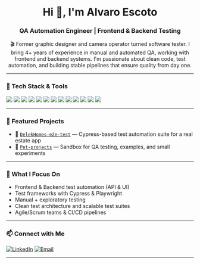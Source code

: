 <h1 align="center">Hi 👋, I'm Alvaro Escoto</h1>
<h3 align="center">QA Automation Engineer | Frontend & Backend Testing</h3>

<p align="center">🎬 Former graphic designer and camera operator turned software tester.  
I bring 4+ years of experience in manual and automated QA, working with frontend and backend systems.  
I'm passionate about clean code, test automation, and building stable pipelines that ensure quality from day one.</p>

---

### 🚀 Tech Stack & Tools

<p align="left">
  <img src="https://img.shields.io/badge/JavaScript-323330?style=for-the-badge&logo=javascript&logoColor=F7DF1E" />
  <img src="https://img.shields.io/badge/Cypress-17202C?style=for-the-badge&logo=cypress&logoColor=white" />
  <img src="https://img.shields.io/badge/Playwright-45ba63?style=for-the-badge&logo=playwright&logoColor=white" />
  <img src="https://img.shields.io/badge/Postman-F36818?style=for-the-badge&logo=postman&logoColor=white" />
  <img src="https://img.shields.io/badge/Swagger-85EA2D?style=for-the-badge&logo=swagger&logoColor=black" />
  <img src="https://img.shields.io/badge/VsCode-007ACC?style=for-the-badge&logo=visual-studio-code&logoColor=white" />
  <img src="https://img.shields.io/badge/GitHub-181717?style=for-the-badge&logo=github&logoColor=white" />
  <img src="https://img.shields.io/badge/SQL-003B57?style=for-the-badge&logo=postgresql&logoColor=white" />
  <img src="https://img.shields.io/badge/Adminer-527B9B?style=for-the-badge" />
  <img src="https://img.shields.io/badge/Jira-0052CC?style=for-the-badge&logo=jira&logoColor=white" />
  <img src="https://img.shields.io/badge/Zephyr-0094D9?style=for-the-badge&logo=zephyr&logoColor=white" />
  <img src="https://img.shields.io/badge/Qase.io-2D2D2D?style=for-the-badge&logo=data&logoColor=white" />
  <img src="https://img.shields.io/badge/Confluence-172B4D?style=for-the-badge&logo=confluence&logoColor=white" />
</p>

---

### 📁 Featured Projects

- 🔹 [`DelekHomes-e2e-test`](https://github.com/alvaroescoto/DelekHomes-e2e-test) — Cypress-based test automation suite for a real estate app  
- 🔹 [`Pet-projects`](https://github.com/alvaroescoto/Pet-projects) — Sandbox for QA testing, examples, and small experiments

---

### 🧠 What I Focus On

- Frontend & Backend test automation (API & UI)
- Test frameworks with Cypress & Playwright
- Manual + exploratory testing
- Clean test architecture and scalable test suites
- Agile/Scrum teams & CI/CD pipelines

---

### 📫 Connect with Me

[![LinkedIn](https://img.shields.io/badge/LinkedIn-Alvaro_Escoto-blue?style=flat&logo=linkedin)](https://linkedin.com/in/alvaroescoto)
[![Email](https://img.shields.io/badge/Email-alvaro@email.com-informational?style=flat)](mailto:alvaro@email.com)

---
